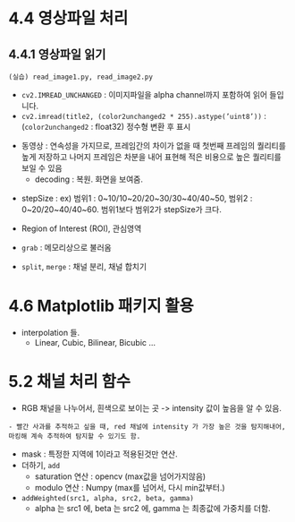 # 4.4 영상파일 처리
## 4.4.1 영상파일 읽기
```
(실습) read_image1.py, read_image2.py
```
- `cv2.IMREAD_UNCHANGED` : 이미지파일을 alpha channel까지 포함하여 읽어 들입니다.
- `cv2.imread(title2, (color2unchanged2 * 255).astype(’uint8’))` : (`color2unchanged2` : float32) 정수형 변환 후 표시

* 동영상 : 연속성을 가지므로, 프레임간의 차이가 없을 때 첫번째 프레임의 퀄리티를 높게 저장하고 나머지 프레임은 차분을 내어 표현해 적은 비용으로 높은 퀄리티를 보일 수 있음
    - decoding : 복원. 화면을 보여줌.
- stepSize : ex) 범위1 : 0\~10/10\~20/20\~30/30\~40/40\~50, 범위2 : 0\~20/20\~40/40\~60. 범위1보다 범위2가 stepSize가 크다.
- Region of Interest (ROI), 관심영역
- `grab` : 메모리상으로 불러옴


- `split`, `merge` : 채널 분리, 채널 합치기


# 4.6 Matplotlib 패키지 활용

- interpolation 들.
    - Linear, Cubic, Bilinear, Bicubic …
    
# 5.2 채널 처리 함수
- RGB 채널을 나누어서, 흰색으로 보이는 곳 -> intensity 값이 높음을 알 수 있음.
```
- 빨간 사과를 추적하고 싶을 때, red 채널에 intensity 가 가장 높은 것을 탐지해내어, 마킹해 계속 추적하여 탐지할 수 있기도 함.
```

- mask : 특정한 지역에 1이라고 적용된것만 연산.
- 더하기, `add`
    - saturation 연산 : opencv (max값을 넘어가지않음)
    - modulo 연산 : Numpy (max를 넘어서, 다시 min값부터.)
- `addWeighted(src1, alpha, src2, beta, gamma)`
    - alpha 는 src1 에, beta 는 src2 에, gamma 는 최종값에 가중치를 더함.

